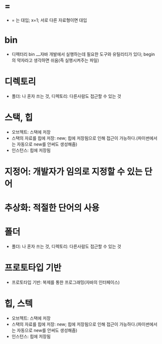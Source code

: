 # =
* = 는 대입; x=1; 서로 다른 자료형이면 대입

# bin
* 디렉터리 bin ⎼자바 개발에서 실행하는데 필요한 도구와 유틸리티가 있다; begin의 약자라고 생각하면 쉬움(즉 실행시켜주는 파일)

# 디렉토리
* 폴더: 나 혼자 쓰는 것, 디렉토리: 다른사람도 접근할 수 있는 것

# 스택, 힙
* 오브젝트: 스택에 저장
* 스택의 자료를 힙에 저장: new; 힙에 저장됨으로 인해 접근이 가능하다.(파이썬에서는 자동으로 new를 안써도 생성해줌)
* 인스턴스: 힙에 저장됨

# 지정어: 개발자가 임의로 지정할 수 있는 단어

# 추상화: 적절한 단어의 사용

# 폴더
* 폴더: 나 혼자 쓰는 것, 디렉토리: 다른사람도 접근할 수 있는 것

# 프로토타입 기반
* 프로토타입 기반: 복제를 통한 프로그래밍(자바의 인터페이스)


# 힙, 스텍
* 오브젝트: 스택에 저장
* 스택의 자료를 힙에 저장: new; 힙에 저장됨으로 인해 접근이 가능하다.(파이썬에서는 자동으로 new를 안써도 생성해줌)
* 인스턴스: 힙에 저장됨